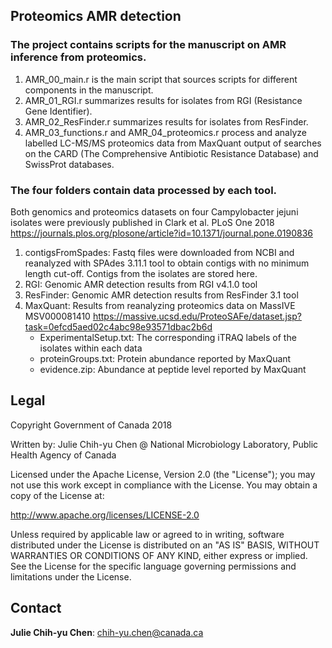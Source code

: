 ##  Proteomics AMR detection ## 

### The project contains scripts for the manuscript on AMR inference from proteomics.<br />
1. AMR_00_main.r is the main script that sources scripts for different components in the manuscript.<br />
2. AMR_01_RGI.r summarizes results for isolates from RGI (Resistance Gene Identifier).<br />
3. AMR_02_ResFinder.r summarizes results for isolates from ResFinder.<br />
4. AMR_03_functions.r and AMR_04_proteomics.r process and analyze labelled LC-MS/MS proteomics data from MaxQuant output of searches on the CARD (The Comprehensive Antibiotic Resistance Database) and SwissProt databases.<br />

### The four folders contain data processed by each tool. <br />
Both genomics and proteomics datasets on four Campylobacter jejuni isolates were previously published in Clark et al. PLoS One 2018 https://journals.plos.org/plosone/article?id=10.1371/journal.pone.0190836<br />
1. contigsFromSpades: Fastq files were downloaded from NCBI and reanalyzed with SPAdes 3.11.1 tool to obtain contigs with no minimum length cut-off. Contigs from the isolates are stored here.<br />
2. RGI: Genomic AMR detection results from RGI	v4.1.0 tool <br />
3. ResFinder: Genomic AMR detection results from ResFinder 3.1 tool <br />
4. MaxQuant: Results from reanalyzing proteomics data on MassIVE MSV000081410 https://massive.ucsd.edu/ProteoSAFe/dataset.jsp?task=0efcd5aed02c4abc98e93571dbac2b6d<br />
    - ExperimentalSetup.txt: The corresponding iTRAQ labels of the isolates within each data<br />
    - proteinGroups.txt: Protein abundance reported by MaxQuant <br />
    - evidence.zip: Abundance at peptide level reported by MaxQuant <br />
    

## Legal ##


Copyright Government of Canada 2018

Written by: Julie Chih-yu Chen @ National Microbiology Laboratory, Public Health Agency of Canada

Licensed under the Apache License, Version 2.0 (the "License"); you may not use
this work except in compliance with the License. You may obtain a copy of the
License at:

http://www.apache.org/licenses/LICENSE-2.0

Unless required by applicable law or agreed to in writing, software distributed
under the License is distributed on an "AS IS" BASIS, WITHOUT WARRANTIES OR
CONDITIONS OF ANY KIND, either express or implied. See the License for the
specific language governing permissions and limitations under the License.

## Contact ##


**Julie Chih-yu Chen**: chih-yu.chen@canada.ca
 
